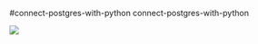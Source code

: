 #connect-postgres-with-python
connect-postgres-with-python


<img src="https://user-images.githubusercontent.com/47184169/176888648-d41e882c-e45f-45a4-a1a8-e102db072a93.png">
